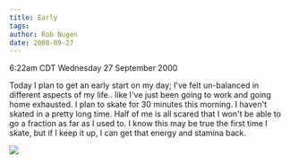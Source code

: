 ```yaml
---
title: Early
tags: 
author: Rob Nugen
date: 2000-09-27
---
```


<title></title>
<p class=date>6:22am CDT Wednesday 27 September 2000

<p>Today I plan to get an early start on my day; I've felt un-balanced
in different aspects of my life..  like I've just been going to work
and going home exhausted.  I plan to skate for 30 minutes this
morning.  I haven't skated in a pretty long time.  Half of me is all
scared that I won't be able to go a fraction as far as I used to.  I
know this may be true the first time I skate, but if I keep it up, I
can get that energy and stamina back.

<p><img src='/images/rob/wL-ROB.gif'>

